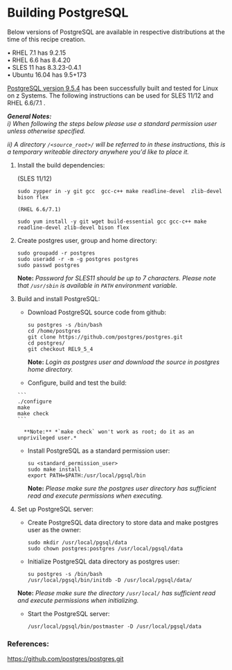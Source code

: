 # Building PostgreSQL

Below versions of PostgreSQL are available in respective distributions at the time of this recipe creation.

• RHEL 7.1 has  9.2.15  
• RHEL 6.6 has  8.4.20    
• SLES 11 has  8.3.23-0.4.1  	 
• Ubuntu 16.04 has  9.5+173  

[PostgreSQL version 9.5.4](http://www.postgresql.org/) has been successfully built and tested for Linux on z Systems. The following instructions can be used for SLES 11/12 and RHEL 6.6/7.1 .

_**General Notes:**_ 	 
_i) When following the steps below please use a standard permission user unless otherwise specified._

_ii) A directory `/<source_root>/` will be referred to in these instructions, this is a temporary writeable directory anywhere you'd like to place it._ 

1. Install the build dependencies:

      (SLES 11/12)
     ```
    sudo zypper in -y git gcc  gcc-c++ make readline-devel  zlib-devel bison flex
    ```

       (RHEL 6.6/7.1)
      ```
    sudo yum install -y git wget build-essential gcc gcc-c++ make readline-devel zlib-devel bison flex
      ```
2. Create postgres user, group and home directory:
 	
     ```
    sudo groupadd -r postgres 
	sudo useradd -r -m -g postgres postgres
	sudo passwd postgres
     ```
	 
    **Note:** *Password for SLES11 should be up to 7 characters. Please note that `/usr/sbin` is available in `PATH` environment variable.*
	
3. Build and install PostgreSQL:
 	  * Download PostgreSQL source code from github:
  
         ```
         su postgres -s /bin/bash
         cd /home/postgres
         git clone https://github.com/postgres/postgres.git 
         cd postgres/
         git checkout REL9_5_4
         ```   
     
   		 **Note:** *Login as postgres user and download the source in postgres home directory.* 

	  * Configure, build and test the build:
   
       ```
       ./configure
       make
       make check
       ``` 

		 **Note:** *`make check` won't work as root; do it as an unprivileged user.*
    
   * Install PostgreSQL as a standard permission user:

       ```
       su <standard_permission_user>
       sudo make install
	   export PATH=$PATH:/usr/local/pgsql/bin
       ``` 
	 **Note:** *Please make sure the postgres user directory has sufficient read and execute permissions when executing.* 
	   
4. Set up PostgreSQL server: 
    * Create PostgreSQL data directory to store data and make postgres user as the owner:
	
        ```
        sudo mkdir /usr/local/pgsql/data 
        sudo chown postgres:postgres /usr/local/pgsql/data
        ```
    * Initialize PostgreSQL data directory as postgres user:
	
        ```
        su postgres -s /bin/bash
        /usr/local/pgsql/bin/initdb -D /usr/local/pgsql/data/
        ```	
     **Note:** *Please make sure the directory `/usr/local/` has sufficient read and execute permissions when initializing.*   
       
    * Start the PostgreSQL server:
        ```
        /usr/local/pgsql/bin/postmaster -D /usr/local/pgsql/data
		```       


### References:
https://github.com/postgres/postgres.git